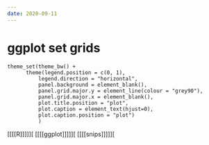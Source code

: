 ```yaml
---
date: 2020-09-11
---
```


# ggplot set grids
	theme_set(theme_bw() +
		  theme(legend.position = c(0, 1),
		      legend.direction = "horizontal",
		      panel.background = element_blank(),
		      panel.grid.major.y = element_line(colour = "grey90"),
		      panel.grid.major.x = element_blank(),
		      plot.title.position = "plot",
		      plot.caption = element_text(hjust=0),
		      plot.caption.position = "plot")
		      )

[[[[R]]]]][
[[[[ggplot]]]]][
[[[[snips]]]]][
